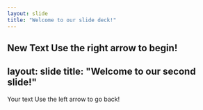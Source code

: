 ```yaml
---
layout: slide
title: "Welcome to our slide deck!"
---
```

New Text
Use the right arrow to begin!
---
layout: slide
title: "Welcome to our second slide!"
---
Your text
Use the left arrow to go back!
